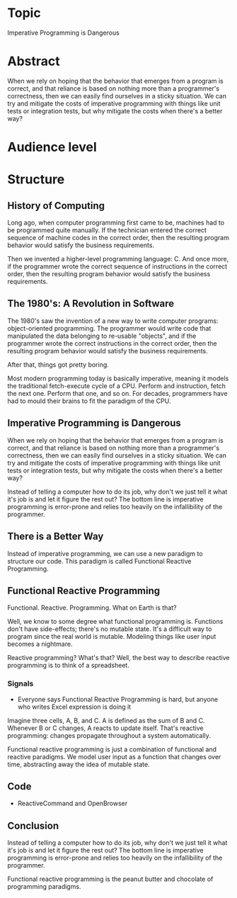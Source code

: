 # Topic

Imperative Programming is Dangerous

# Abstract

When we rely on hoping that the behavior that emerges from a program is correct, 
and that reliance is based on nothing more than a programmer's correctness, then
we can easily find ourselves in a sticky situation. We can try and mitigate the
costs of imperative programming with things like unit tests or integration tests,
but why mitigate the costs when there's a better way?

# Audience level

# Structure

## History of Computing

Long ago, when computer programming first came to be, machines had to be programmed quite manually. If the technician entered the correct sequence of machine codes in the correct order, then the resulting program behavior would satisfy the business requirements.

Then we invented a higher-level programming language: C. And once more, if the programmer wrote the correct sequence of instructions in the correct order, then the resulting program behavior would satisfy the business requirements.

## The 1980's: A Revolution in Software

The 1980's saw the invention of a new way to write computer programs: object-oriented programming. The programmer would write code that manipulated the data belonging to re-usable "objects", and if the programmer wrote the correct instructions in the correct order, then the resulting program behavior would satisfy the business requirements.

After that, things got pretty boring.

Most modern programming today is basically imperative, meaning it models the traditional fetch-execute cycle of a CPU. Perform and instruction, fetch the next one. Perform that one, and so on. For decades, programmers have had to mould their brains to fit the paradigm of the CPU.

## Imperative Programming is Dangerous

When we rely on hoping that the behavior that emerges from a program is correct, and that reliance is based on nothing more than a programmer's correctness, then we can easily find ourselves in a sticky situation. We can try and mitigate the costs of imperative programming with things like unit tests or integration tests, but why mitigate the costs when there's a better way?

Instead of telling a computer how to do its job, why don't we just tell it what it's job is and let it figure the rest out? The bottom line is imperative programming is error-prone and relies too heavily on the infallibility of the programmer.

## There is a Better Way

Instead of imperative programming, we can use a new paradigm to structure our code. This paradigm is called Functional Reactive Programming.

## Functional Reactive Programming

Functional. Reactive. Programming. What on Earth is that?

Well, we know to some degree what functional programming is. Functions don't have side-effects; there's no mutable state. It's a difficult way to program since the real world is mutable. Modeling things like user input becomes a nightmare.

Reactive programming? What's that? Well, the best way to describe reactive programming is to think of a spreadsheet. 

### Signals
* Everyone says Functional Reactive Programming is hard, but anyone who writes Excel expression is doing it

Imagine three cells, A, B, and C. A is defined as the sum of B and C. Whenever B or C changes, A reacts to update itself. That's reactive programming: changes propagate throughout a system automatically.

Functional reactive programming is just a combination of functional and reactive paradigms. We model user input as a function that changes over time, abstracting away the idea of mutable state.

## Code
* ReactiveCommand and OpenBrowser
 
## Conclusion
Instead of telling a computer how to do its job, why don't we just tell it what it's job is and let it figure the rest out? The bottom line is imperative programming is error-prone and relies too heavily on the infallibility of the programmer.

Functional reactive programming is the peanut butter and chocolate of programming paradigms.
